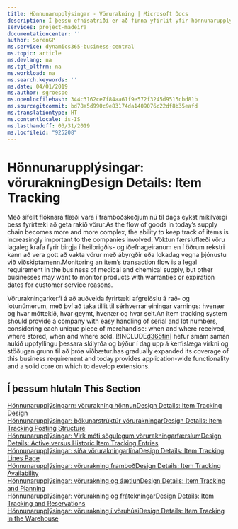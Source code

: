 ```yaml
---
title: Hönnunarupplýsingar - Vörurakning | Microsoft Docs
description: Í þessu efnisatriði er að finna yfirlit yfir hönnunarupplýsingar fyrir vörurakningu.
services: project-madeira
documentationcenter: ''
author: SorenGP
ms.service: dynamics365-business-central
ms.topic: article
ms.devlang: na
ms.tgt_pltfrm: na
ms.workload: na
ms.search.keywords: ''
ms.date: 04/01/2019
ms.author: sgroespe
ms.openlocfilehash: 344c3162ce7f84aa61f9e572f3245d9515cbd81b
ms.sourcegitcommit: bd78a5d990c9e83174da1409076c22df8b35eafd
ms.translationtype: HT
ms.contentlocale: is-IS
ms.lasthandoff: 03/31/2019
ms.locfileid: "925208"
---
```

# <a name="design-details-item-tracking"></a><span data-ttu-id="9520d-103">Hönnunarupplýsingar: vörurakning</span><span class="sxs-lookup"><span data-stu-id="9520d-103">Design Details: Item Tracking</span></span>
<span data-ttu-id="9520d-104">Með sífellt flóknara flæði vara í framboðskeðjum nú til dags eykst mikilvægi þess fyrirtæki að geta rakið vörur.</span><span class="sxs-lookup"><span data-stu-id="9520d-104">As the flow of goods in today’s supply chain becomes more and more complex, the ability to keep track of items is increasingly important to the companies involved.</span></span> <span data-ttu-id="9520d-105">Vöktun færsluflæði vöru lagaleg krafa fyrir birgja í heilbrigðis- og íðefnageiranum en í öðrum rekstri kann að vera gott að vakta vörur með ábyrgðir eða lokadag vegna þjónustu  við viðskiptamenn.</span><span class="sxs-lookup"><span data-stu-id="9520d-105">Monitoring an item’s transaction flow is a legal requirement in the business of medical and chemical supply, but other businesses may want to monitor products with warranties or expiration dates for customer service reasons.</span></span>  

<span data-ttu-id="9520d-106">Vörurakningarkerfi á að auðvelda fyrirtæki afgreiðslu á rað- og lotunúmerum, með því að taka tillit til sérhverrar einingar varnings: hvenær og hvar móttekið, hvar geymt, hvenær og hvar selt.</span><span class="sxs-lookup"><span data-stu-id="9520d-106">An item tracking system should provide a company with easy handling of serial and lot numbers, considering each unique piece of merchandise: when and where received, where stored, when and where sold.</span></span> [!INCLUDE[d365fin](includes/d365fin_md.md)] <span data-ttu-id="9520d-107">hefur smám saman aukið uppfyllingu þessara skilyrða og býður í dag upp á kerfislæga virkni og stöðugan grunn til að þróa viðbætur.</span><span class="sxs-lookup"><span data-stu-id="9520d-107">has gradually expanded its coverage of this business requirement and today provides application-wide functionality and a solid core on which to develop extensions.</span></span>  

## <a name="in-this-section"></a><span data-ttu-id="9520d-108">Í þessum hluta</span><span class="sxs-lookup"><span data-stu-id="9520d-108">In This Section</span></span>  
[<span data-ttu-id="9520d-109">Hönnunarupplýsingarn: vörurakning hönnun</span><span class="sxs-lookup"><span data-stu-id="9520d-109">Design Details: Item Tracking Design</span></span>](design-details-item-tracking-design.md)  
[<span data-ttu-id="9520d-110">Hönnunarupplýsingar: bókunarstrúktúr vörurakningar</span><span class="sxs-lookup"><span data-stu-id="9520d-110">Design Details: Item Tracking Posting Structure</span></span>](design-details-item-tracking-posting-structure.md)  
[<span data-ttu-id="9520d-111">Hönnunarupplýsingar: Virk móti sögulegum vörurakningarfærslum</span><span class="sxs-lookup"><span data-stu-id="9520d-111">Design Details: Active versus Historic Item Tracking Entries</span></span>](design-details-active-versus-historic-item-tracking-entries.md)  
[<span data-ttu-id="9520d-112">Hönnunarupplýsingar: síða vörurakningarlína</span><span class="sxs-lookup"><span data-stu-id="9520d-112">Design Details: Item Tracking Lines Page</span></span>](design-details-item-tracking-lines-window.md)  
[<span data-ttu-id="9520d-113">Hönnunarupplýsingar: vörurakning framboð</span><span class="sxs-lookup"><span data-stu-id="9520d-113">Design Details: Item Tracking Availability</span></span>](design-details-item-tracking-availability.md)  
[<span data-ttu-id="9520d-114">Hönnunarupplýsingar: vörurakning og áætlun</span><span class="sxs-lookup"><span data-stu-id="9520d-114">Design Details: Item Tracking and Planning</span></span>](design-details-item-tracking-and-planning.md)  
[<span data-ttu-id="9520d-115">Hönnunarupplýsingar: vörurakning og frátekningar</span><span class="sxs-lookup"><span data-stu-id="9520d-115">Design Details: Item Tracking and Reservations</span></span>](design-details-item-tracking-and-reservations.md)  
[<span data-ttu-id="9520d-116">Hönnunarupplýsingar: vörurakning í vöruhúsi</span><span class="sxs-lookup"><span data-stu-id="9520d-116">Design Details: Item Tracking in the Warehouse</span></span>](design-details-item-tracking-in-the-warehouse.md)
